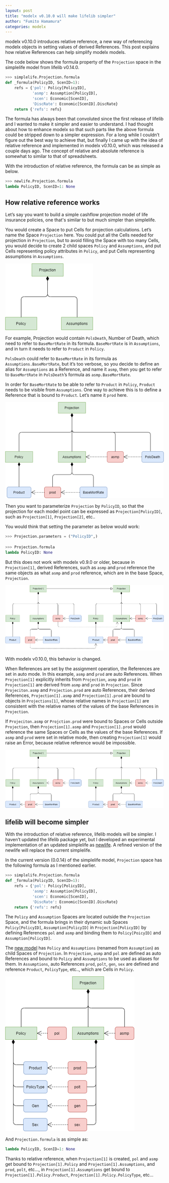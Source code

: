 ```yaml
---
layout: post
title: "modelx v0.10.0 will make lifelib simpler"
author: "Fumito Hamamura"
categories: modelx
---
```


modelx v0.10.0 introduces relative reference, a new way of referencing modelx objects in setting values of derived References. This post explains how relative References can help simplify modelx models.

The code below shows the formula property of the `Projection` space in the simplelife model from lifelib v0.14.0.

```python
>>> simplelife.Projection.formula
def _formula(PolicyID, ScenID=1):
    refs = {'pol': Policy[PolicyID],
            'asmp': Assumption[PolicyID],
            'scen': Economic[ScenID],
            'DiscRate': Economic[ScenID].DiscRate}
    return {'refs': refs}
```

The formula has always been that convoluted since the first release of lifelib and I wanted to make it simpler and easier to understand. I had thought about how to enhance modelx so that such parts like the above formula could be stripped down to a simpler expression. For a long while I couldn’t figure out the best way to achieve that, but finally I came up with the idea of relative reference and implemented in modelx v0.10.0, which was released a couple days ago. The concept of relative and absolute reference is somewhat to similar to that of spreadsheets.

With the introduction of relative reference, the formula can be as simple as below.

```python
>>> newlife.Projection.formula
lambda PolicyID, ScenID=1: None
```

## How relative reference works

Let’s say you want to build a simple cashflow projection model of life insurance policies, one that's similar to but much simpler than simplelife.

You would create a Space to put Cells for projection calculations. Let’s name the Space `Projection` here.  You could put all the Cells needed for projection in `Projection`, but to avoid filling the Space with too many Cells,  you would decide to create 2 child spaces `Policy` and `Assumptions`, and put Cells representing policy attributes in `Policy`, and put Cells representing assumptions in `Assumptions`.

![Spaces](/img/2020-09-19/spacetree.png)

For example, Projection would contain `PolsDeath`, Number of Death, which need to refer to `BaseMortRate` in its formula. `BaseMortRate` is in `Assumptions`, and in turn it needs to refer to `Product` in `Policy`.

`PolsDeath` could refer to `BaseMortRate` in its formula as `Assumptions.BaseMortRate`, but it’s too verbose, so you decide to define an alias for `Assumptions` as a Reference, and name it `asmp`, then you get to refer to `BaseMortRate` in `PolsDeath`’s formula as `asmp.BaseMortRate`.

In order for `BaseMortRate` to be able to refer to `Product` in `Policy`,  `Product` needs to be visible from `Assumptions`. One way to achieve this is to define a Reference that is bound to `Product`. Let’s name it `prod` here.

![Base Space](/img/2020-09-19/basespace.png)

Then you want to parameterize `Projection` by `PolicyID`, so that the projection for each model point can be expressed as `Projection[PolicyID]`, such as `Projection[1]`, `Projection[2]`, etc..

You would think that setting the parameter as below would work:

```python
>>> Projection.parameters = ("PolicyID",)

>>> Projection.formula
lambda PolicyID: None
```

But this does not work with modelx v0.9.0 or older, because
in `Projection[1]`, derived References, such as `asmp` and `prod` reference the same objects as what `asmp` and `prod` reference, which are in the base Space, `Projection`.

![Absolute reference](/img/2020-09-19/absref.png)

With modelx v0.10.0, this behavior is changed.

When References are set by the assignment operation, the References are set in auto mode. In this example, `asmp` and `prod` are auto References. When `Projection[1]` explicitly inherits from `Projection`, `asmp` and `prod` in `Projection[1]` are derived from `asmp` and `prod` in `Projection`. Since `Projeciton.asmp` and `Projection.prod` are auto References, their derived References, `Projection[1].asmp` and `Projection[1].prod` are bound to objects in `Projections[1]`, whose relative names in `Projection[1]` are consistent with the relative names of the values of the base References in `Projection`.

If `Projeciton.asmp` or `Projction.prod` were bound to Spaces or Cells outside `Projection`, then `Projection[1].asmp` and `Projection[1].prod` would reference the same Spaces or Cells as the values of the base References. If `asmp` and `prod` were set in relative mode, then creating `Projection[1]` would raise an Error, because relative reference would be impossible.

![Relative reference](/img/2020-09-19/relref.png)

## lifelib will become simpler


With the introduction of relative reference, lifelib models will be simpler. I haven’t updated the lifelib package yet, but I developed an experimental implementation of an updated simplelife as [newlife][1]. A refined version of the newlife will replace the current simplelife.

[1]:{{site.url}}/download/2020-09-19/newlife.zip

In the current version (0.0.14) of the simplelife model, `Projection` space has the following formula as I mentioned earlier.

```python
>>> simplelife.Projection.formula
def _formula(PolicyID, ScenID=1):
    refs = {'pol': Policy[PolicyID],
            'asmp': Assumption[PolicyID],
            'scen': Economic[ScenID],
            'DiscRate': Economic[ScenID].DiscRate}
    return {'refs': refs}
```

The `Policy` and `Assumption` Spaces are located outside the `Projection` Space, and the formula brings in their dynamic sub Spaces `Policy[PolicyID]`, `Assumption[PolicyID]` in `Projection[PolicyID]` by defining References `pol` and `asmp` and binding them to `Policy[PoicyID]` and `Assumption[PolicyID]`.

The [new model][1] has `Policy` and `Assumptions` (renamed from `Assumption`) as child Spaces of `Projection`.  In `Projection`, `asmp` and `pol` are defined as auto References and bound to `Policy` and `Assumptions` to be used as aliases for them. In `Assumptions`, auto References `prod`, `polt`, `gen`, `sex` are defined and reference `Product`, `PolicyType`, etc.., which are Cells in `Policy`.

![newlife](/img/2020-09-19/newlife.png)

And `Projection.formula` is as simple as:

```python
lambda PolicyID, ScenID=1: None
```

Thanks to relative reference, when `Projection[1]` is created, `pol` and `asmp` get bound to `Projection[1].Policy` and `Projection[1].Assumptions`, and `prod`, `polt`, etc..., in `Projection[1].Assumptions` get bound to `Projection[1].Policy.Product`, `Projection[1].Policy.PolicyType`, etc...
